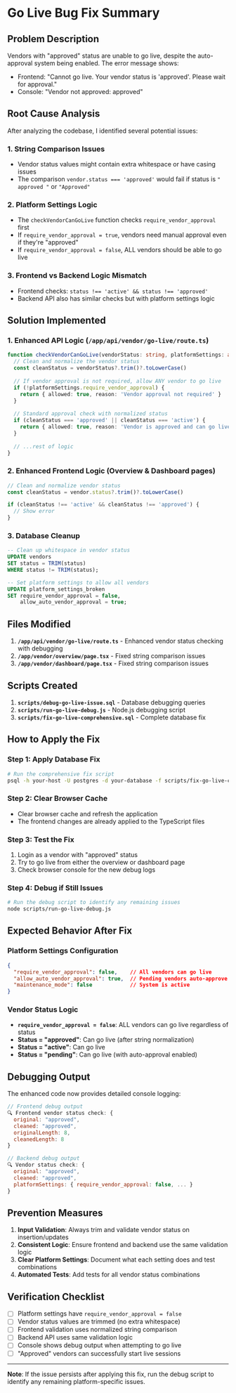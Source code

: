 # Go Live Bug Fix Summary

## Problem Description
Vendors with "approved" status are unable to go live, despite the auto-approval system being enabled. The error message shows:
- Frontend: "Cannot go live. Your vendor status is 'approved'. Please wait for approval."
- Console: "Vendor not approved: approved"

## Root Cause Analysis

After analyzing the codebase, I identified several potential issues:

### 1. **String Comparison Issues**
- Vendor status values might contain extra whitespace or have casing issues
- The comparison `vendor.status === 'approved'` would fail if status is `" approved "` or `"Approved"`

### 2. **Platform Settings Logic**
- The `checkVendorCanGoLive` function checks `require_vendor_approval` first
- If `require_vendor_approval = true`, vendors need manual approval even if they're "approved"
- If `require_vendor_approval = false`, ALL vendors should be able to go live

### 3. **Frontend vs Backend Logic Mismatch**
- Frontend checks: `status !== 'active' && status !== 'approved'`
- Backend API also has similar checks but with platform settings logic

## Solution Implemented

### 1. **Enhanced API Logic** (`/app/api/vendor/go-live/route.ts`)
```typescript
function checkVendorCanGoLive(vendorStatus: string, platformSettings: any) {
  // Clean and normalize the vendor status
  const cleanStatus = vendorStatus?.trim()?.toLowerCase()
  
  // If vendor approval is not required, allow ANY vendor to go live
  if (!platformSettings.require_vendor_approval) {
    return { allowed: true, reason: 'Vendor approval not required' }
  }
  
  // Standard approval check with normalized status
  if (cleanStatus === 'approved' || cleanStatus === 'active') {
    return { allowed: true, reason: 'Vendor is approved and can go live' }
  }
  
  // ...rest of logic
}
```

### 2. **Enhanced Frontend Logic** (Overview & Dashboard pages)
```typescript
// Clean and normalize vendor status
const cleanStatus = vendor.status?.trim()?.toLowerCase()

if (cleanStatus !== 'active' && cleanStatus !== 'approved') {
  // Show error
}
```

### 3. **Database Cleanup**
```sql
-- Clean up whitespace in vendor status
UPDATE vendors 
SET status = TRIM(status)
WHERE status != TRIM(status);

-- Set platform settings to allow all vendors
UPDATE platform_settings_broken 
SET require_vendor_approval = false,
    allow_auto_vendor_approval = true;
```

## Files Modified

1. **`/app/api/vendor/go-live/route.ts`** - Enhanced vendor status checking with debugging
2. **`/app/vendor/overview/page.tsx`** - Fixed string comparison issues
3. **`/app/vendor/dashboard/page.tsx`** - Fixed string comparison issues

## Scripts Created

1. **`scripts/debug-go-live-issue.sql`** - Database debugging queries
2. **`scripts/run-go-live-debug.js`** - Node.js debugging script
3. **`scripts/fix-go-live-comprehensive.sql`** - Complete database fix

## How to Apply the Fix

### Step 1: Apply Database Fix
```bash
# Run the comprehensive fix script
psql -h your-host -U postgres -d your-database -f scripts/fix-go-live-comprehensive.sql
```

### Step 2: Clear Browser Cache
- Clear browser cache and refresh the application
- The frontend changes are already applied to the TypeScript files

### Step 3: Test the Fix
1. Login as a vendor with "approved" status
2. Try to go live from either the overview or dashboard page
3. Check browser console for the new debug logs

### Step 4: Debug if Still Issues
```bash
# Run the debug script to identify any remaining issues
node scripts/run-go-live-debug.js
```

## Expected Behavior After Fix

### Platform Settings Configuration
```json
{
  "require_vendor_approval": false,    // All vendors can go live
  "allow_auto_vendor_approval": true,  // Pending vendors auto-approve
  "maintenance_mode": false            // System is active
}
```

### Vendor Status Logic
- **`require_vendor_approval = false`**: ALL vendors can go live regardless of status
- **Status = "approved"**: Can go live (after string normalization)
- **Status = "active"**: Can go live
- **Status = "pending"**: Can go live (with auto-approval enabled)

## Debugging Output

The enhanced code now provides detailed console logging:

```javascript
// Frontend debug output
🔍 Frontend vendor status check: {
  original: "approved",
  cleaned: "approved", 
  originalLength: 8,
  cleanedLength: 8
}

// Backend debug output  
🔍 Vendor status check: {
  original: "approved",
  cleaned: "approved",
  platformSettings: { require_vendor_approval: false, ... }
}
```

## Prevention Measures

1. **Input Validation**: Always trim and validate vendor status on insertion/updates
2. **Consistent Logic**: Ensure frontend and backend use the same validation logic  
3. **Clear Platform Settings**: Document what each setting does and test combinations
4. **Automated Tests**: Add tests for all vendor status combinations

## Verification Checklist

- [ ] Platform settings have `require_vendor_approval = false`
- [ ] Vendor status values are trimmed (no extra whitespace)
- [ ] Frontend validation uses normalized string comparison
- [ ] Backend API uses same validation logic
- [ ] Console shows debug output when attempting to go live
- [ ] "Approved" vendors can successfully start live sessions

---

**Note**: If the issue persists after applying this fix, run the debug script to identify any remaining platform-specific issues.